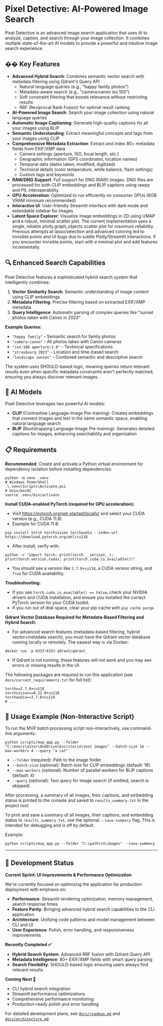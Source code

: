# Pixel Detective: AI-Powered Image Search

Pixel Detective is an advanced image search application that uses AI to analyze, caption, and search through your image collection. It combines multiple state-of-the-art AI models to provide a powerful and intuitive image search experience.

## �� Key Features

- **Advanced Hybrid Search**: Combines semantic vector search with metadata filtering using Qdrant's Query API
  - Natural language queries (e.g., "happy family photos")
  - Metadata-aware search (e.g., "camera:canon iso:100")
  - Soft constraint filtering that boosts relevance without restricting results
  - RRF (Reciprocal Rank Fusion) for optimal result ranking
- **AI-Powered Image Search**: Search your image collection using natural language queries
- **Automatic Image Captioning**: Generate high-quality captions for all your images using BLIP
- **Semantic Understanding**: Extract meaningful concepts and tags from your images using CLIP
- **Comprehensive Metadata Extraction**: Extract and index 80+ metadata fields from EXIF/XMP data
  - Camera settings (aperture, ISO, focal length, etc.)
  - Geographic information (GPS coordinates, location names)
  - Temporal data (dates taken, modified, digitized)
  - Technical details (color temperature, white balance, flash settings)
  - Custom tags and keywords
- **RAW/DNG Support**: Full support for DNG (RAW) images. DNG files are processed for both CLIP embeddings and BLIP captions using rawpy and PIL interoperability.
- **GPU Acceleration**: Optimized to run efficiently on consumer GPUs (6GB VRAM minimum recommended)
- **Interactive UI**: User-friendly Streamlit interface with dark mode and extendable sidebar for images
- **Latent Space Explorer**: Visualize image embeddings in 2D using UMAP and a robust, minimal scatter plot. The current implementation uses a single, reliable plotly.graph_objects scatter plot for maximum reliability. Previous attempts at lasso/selection and advanced coloring led to invisible points and UI bugs due to subtle Plotly/Streamlit interactions. If you encounter invisible points, start with a minimal plot and add features incrementally.

## 🔍 Enhanced Search Capabilities

Pixel Detective features a sophisticated hybrid search system that intelligently combines:

1. **Vector Similarity Search**: Semantic understanding of image content using CLIP embeddings
2. **Metadata Filtering**: Precise filtering based on extracted EXIF/XMP metadata
3. **Query Intelligence**: Automatic parsing of complex queries like "sunset photos taken with Canon in 2023"

**Example Queries:**
- `"happy family"` - Semantic search for family photos
- `"camera:canon"` - All photos taken with Canon cameras  
- `"iso:100 aperture:2.8"` - Technical specifications
- `"strasbourg 2023"` - Location and time-based search
- `"landscape sunset"` - Combined semantic and descriptive search

The system uses SHOULD-based logic, meaning queries return relevant results even when specific metadata constraints aren't perfectly matched, ensuring you always discover relevant images.

## 🧠 AI Models

Pixel Detective leverages two powerful AI models:

- **CLIP** (Contrastive Language-Image Pre-training): Creates embeddings that connect images and text in the same semantic space, enabling natural language search
- **BLIP** (Bootstrapping Language-Image Pre-training): Generates detailed captions for images, enhancing searchability and organization

## 📋 Requirements

**Recommended**: Create and activate a Python virtual environment for dependency isolation before installing dependencies:

```
python -m venv .venv
# Windows PowerShell
.\.venv\Scripts\Activate.ps1
# Unix/macOS
source .venv/bin/activate
```

**Install CUDA-enabled PyTorch (required for GPU acceleration):**

- Visit https://pytorch.org/get-started/locally/ and select your CUDA version (e.g., CUDA 11.8)
- Example for CUDA 11.8:
```
pip install torch torchvision torchaudio --index-url https://download.pytorch.org/whl/cu118
```
- After install, verify with:
```
python -c "import torch; print(torch.__version__); print(torch.version.cuda); print(torch.cuda.is_available())"
```
- You should see a version like `2.7.0+cu118`, a CUDA version string, and `True` for CUDA availability.

**Troubleshooting:**
- If you see `torch.cuda.is_available() == False`, check your NVIDIA drivers and CUDA installation, and ensure you installed the correct PyTorch version for your CUDA toolkit.
- If you run out of disk space, clear your pip cache with `pip cache purge`.

**Qdrant Vector Database Required for Metadata-Based Filtering and Hybrid Search:**
- For advanced search features (metadata-based filtering, hybrid vector+metadata search), you must have the Qdrant vector database running locally or remotely. The easiest way is via Docker:
```
docker run -p 6333:6333 qdrant/qdrant
```
- If Qdrant is not running, these features will not work and you may see errors or missing results in the UI.

The following packages are required to run this application (see `docs/current_requirements.txt` for full list):

```
torch==2.7.0+cu118
torchvision==0.22.0+cu118
torchaudio==2.7.0+cu118
# ...
```

## 🚀 Usage Example (Non-Interactive Script)

To run the MVP batch processing script non-interactively, use command-line arguments:

```
python scripts/mvp_app.py --folder "C:\Users\aitor\OneDrive\Escritorio\test images" --batch-size 16 --max-workers 4 --query "a cat"
```

- `--folder` (required): Path to the image folder
- `--batch-size` (optional): Batch size for CLIP embeddings (default: 16)
- `--max-workers` (optional): Number of parallel workers for BLIP captions (default: 4)
- `--query` (optional): Text query for image search (if omitted, search is skipped)

After processing, a summary of all images, their captions, and embedding status is printed to the console and saved to `results_summary.txt` in the project root.

To print and save a summary of all images, their captions, and embedding status to `results_summary.txt`, use the optional `--save-summary` flag. This is intended for debugging and is off by default.

Example:
```
python scripts/mvp_app.py --folder "C:\path\to\images" --save-summary
```

---

## 🚧 Development Status

**Current Sprint: UI Improvements & Performance Optimization**

We're currently focused on optimizing the application for production deployment with emphasis on:
- **Performance**: Streamlit rendering optimization, memory management, search response times
- **Feature Parity**: Bringing advanced hybrid search capabilities to the CLI application  
- **Architecture**: Unifying code patterns and model management between CLI and UI
- **User Experience**: Polish, error handling, and responsiveness improvements

**Recently Completed ✅**
- **Hybrid Search System**: Advanced RRF fusion with Qdrant Query API
- **Metadata Intelligence**: 80+ EXIF/XMP fields with smart query parsing
- **Search Flexibility**: SHOULD-based logic ensuring users always find relevant results

**Coming Next 🔄**
- CLI hybrid search integration
- Streamlit performance optimizations
- Comprehensive performance monitoring
- Production-ready polish and error handling

For detailed development plans, see [`docs/roadmap.md`](docs/roadmap.md) and [`docs/architecture.md`](docs/architecture.md).
